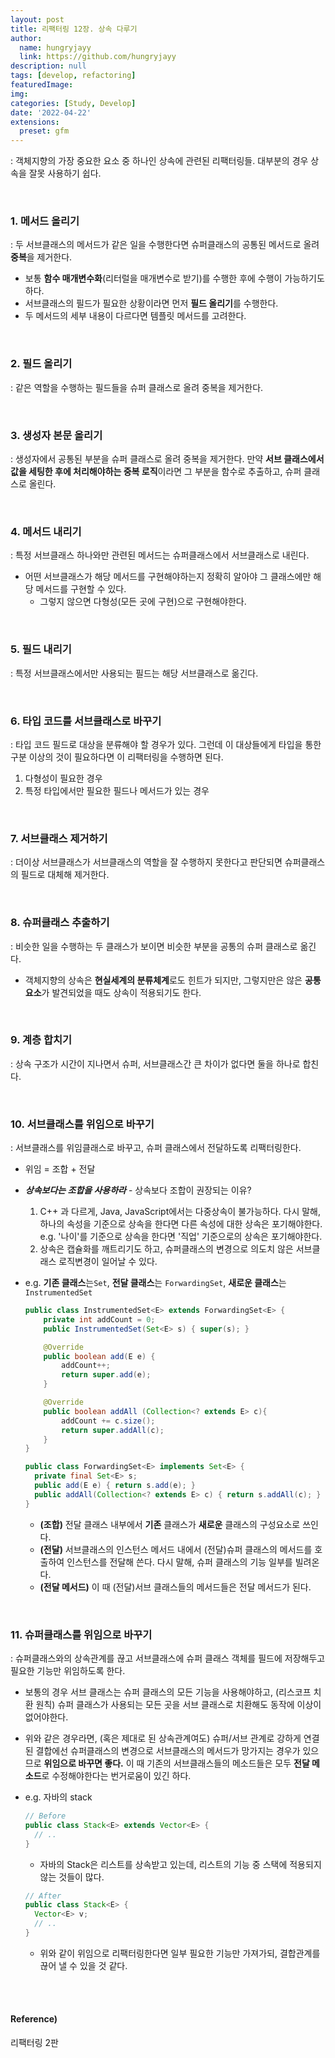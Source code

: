 ```yaml
---
layout: post
title: 리팩터링 12장. 상속 다루기
author: 
  name: hungryjayy
  link: https://github.com/hungryjayy
description: null
tags: [develop, refactoring]
featuredImage: 
img: 
categories: [Study, Develop]
date: '2022-04-22'
extensions:
  preset: gfm
---
```


: 객체지향의 가장 중요한 요소 중 하나인 상속에 관련된 리팩터링들. 대부분의 경우 상속을 잘못 사용하기 쉽다.

<br>

### 1. 메서드 올리기

: 두 서브클래스의 메서드가 같은 일을 수행한다면 슈퍼클래스의 공통된 메서드로 올려 **중복**을 제거한다.

* 보통 **함수 매개변수화**(리터럴을 매개변수로 받기)를 수행한 후에 수행이 가능하기도 하다.
* 서브클래스의 필드가 필요한 상황이라면 먼저 **필드 올리기**를 수행한다.
* 두 메서드의 세부 내용이 다르다면 템플릿 메서드를 고려한다.

<br>

### 2. 필드 올리기

: 같은 역할을 수행하는 필드들을 슈퍼 클래스로 올려 중복을 제거한다.

<br>

### 3. 생성자 본문 올리기

: 생성자에서 공통된 부분을 슈퍼 클래스로 올려 중복을 제거한다. 만약 **서브 클래스에서 값을 세팅한 후에 처리해야하는 중복 로직**이라면 그 부분을 함수로 추출하고, 슈퍼 클래스로 올린다.

<br>

### 4. 메서드 내리기

: 특정 서브클래스 하나와만 관련된 메서드는 슈퍼클래스에서 서브클래스로 내린다.

* 어떤 서브클래스가 해당 메서드를 구현해야하는지 정확히 알아야 그 클래스에만 해당 메서드를 구현할 수 있다.
  * 그렇지 않으면 다형성(모든 곳에 구현)으로 구현해야한다.

<br>

### 5. 필드 내리기

: 특정 서브클래스에서만 사용되는 필드는 해당 서브클래스로 옮긴다.

<br>

### 6. 타입 코드를 서브클래스로 바꾸기

: 타입 코드 필드로 대상을 분류해야 할 경우가 있다. 그런데 이 대상들에게 타입을 통한 구분 이상의 것이 필요하다면 이 리팩터링을 수행하면 된다.

1. 다형성이 필요한 경우
2. 특정 타입에서만 필요한 필드나 메서드가 있는 경우

<br>

### 7. 서브클래스 제거하기

: 더이상 서브클래스가 서브클래스의 역할을 잘 수행하지 못한다고 판단되면 슈퍼클래스의 필드로 대체해 제거한다.

<br>

### 8. 슈퍼클래스 추출하기

: 비슷한 일을 수행하는 두 클래스가 보이면 비슷한 부분을 공통의 슈퍼 클래스로 옮긴다.

* 객체지향의 상속은 **현실세계의 분류체계**로도 힌트가 되지만, 그렇지만은 않은 **공통 요소**가 발견되었을 때도 상속이 적용되기도 한다.

<Br>

### 9. 계층 합치기

: 상속 구조가 시간이 지나면서 슈퍼, 서브클래스간 큰 차이가 없다면 둘을 하나로 합친다.

<br>

### 10. 서브클래스를 위임으로 바꾸기

: 서브클래스를 위임클래스로 바꾸고, 슈퍼 클래스에서 전달하도록 리팩터링한다.

* 위임 = 조합 + 전달

* ***상속보다는 조합을 사용하라*** - 상속보다 조합이 권장되는 이유?

  1. C++ 과 다르게, Java, JavaScript에서는 다중상속이 불가능하다. 다시 말해, 하나의 속성을 기준으로 상속을 한다면 다른 속성에 대한 상속은 포기해야한다. e.g. '나이'를 기준으로 상속을 한다면 '직업' 기준으로의 상속은 포기해야한다.
  2. 상속은 캡슐화를 깨트리기도 하고, 슈퍼클래스의 변경으로 의도치 않은 서브클래스 로직변경이 일어날 수 있다.

* e.g.  **기존 클래스**는`Set`, **전달 클래스**는 `ForwardingSet`, **새로운 클래스**는 `InstrumentedSet`

  ```java
  public class InstrumentedSet<E> extends ForwardingSet<E> {
      private int addCount = 0;
      public InstrumentedSet(Set<E> s) { super(s); }
  
      @Override
      public boolean add(E e) {
          addCount++;
          return super.add(e);
      }
  
      @Override
      public boolean addAll (Collection<? extends E> c){
          addCount += c.size();
          return super.addAll(c);
      }
  }
  
  public class ForwardingSet<E> implements Set<E> {
    private final Set<E> s;
    public add(E e) { return s.add(e); }
    public addAll(Collection<? extends E> c) { return s.addAll(c); }
  }
  ```

  * **(조합)** 전달 클래스 내부에서 **기존** 클래스가 **새로운** 클래스의 구성요소로 쓰인다.
  * **(전달)** 서브클래스의 인스턴스 메서드 내에서 (전달)슈퍼 클래스의 메서드를 호출하여 인스턴스를 전달해 쓴다. 다시 말해, 슈퍼 클래스의 기능 일부를 빌려온다.
  * **(전달 메서드)** 이 때 (전달)서브 클래스들의 메서드들은 전달 메서드가 된다.

<br>

### 11. 슈퍼클래스를 위임으로 바꾸기

: 슈퍼클래스와의 상속관계를 끊고 서브클래스에 슈퍼 클래스 객체를 필드에 저장해두고 필요한 기능만 위임하도록 한다.

* 보통의 경우 서브 클래스는 슈퍼 클래스의 모든 기능을 사용해야하고, (리스코프 치환 원칙) 슈퍼 클래스가 사용되는 모든 곳을 서브 클래스로 치환해도 동작에 이상이 없어야한다.

* 위와 같은 경우라면, (혹은 제대로 된 상속관계여도) 슈퍼/서브 관계로 강하게 연결된 결합에선 슈퍼클래스의 변경으로 서브클래스의 메서드가 망가지는 경우가 있으므로 **위임으로 바꾸면 좋다.** 이 때 기존의 서브클래스들의 메소드들은 모두 **전달 메소드**로 수정해야한다는 번거로움이 있긴 하다.

* e.g. 자바의 stack

  ```java
  // Before
  public class Stack<E> extends Vector<E> {
    // ..
  }
  ```

  * 자바의 Stack은 리스트를 상속받고 있는데, 리스트의 기능 중 스택에 적용되지 않는 것들이 많다.

  ```java
  // After
  public class Stack<E> {
    Vector<E> v;
    // ..
  }
  ```

  * 위와 같이 위임으로 리팩터링한다면 일부 필요한 기능만 가져가되, 결합관계를 끊어 낼 수 있을 것 같다.

<br><br>

#### Reference)

리팩터링 2판